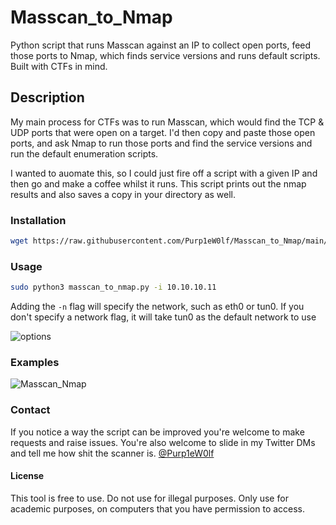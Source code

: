 # Masscan_to_Nmap
Python script that runs Masscan against an IP to collect open ports, feed those ports to Nmap, which finds service versions and runs default scripts. Built with CTFs in mind.

## Description

My main process for CTFs was to run Masscan, which would find the TCP & UDP ports that were open on a target. I'd then copy and paste those open ports, and ask Nmap to run those ports and find the service versions and run the default enumeration scripts.

I wanted to auomate this, so I could just fire off a script with a given IP and then go and make a coffee whilst it runs. This script prints out the nmap results and also saves a copy in your directory as well.

### Installation
```bash
wget https://raw.githubusercontent.com/Purp1eW0lf/Masscan_to_Nmap/main/masscan_to_nmap.py
```
### Usage
```bash
sudo python3 masscan_to_nmap.py -i 10.10.10.11
```
Adding the `-n` flag will specify the network, such as eth0 or tun0. If you don't specify a network flag, it will take tun0 as the default network to use

![options](https://github.com/Purp1eW0lf/Masscan_to_Nmap/blob/main/images/Options.png)

### Examples
![Masscan_Nmap](https://github.com/Purp1eW0lf/Masscan_to_Nmap/blob/main/images/masscan_nmap.png)

### Contact
If you notice a way the script can be improved you're welcome to make requests and raise issues. 
You're also welcome to slide in my Twitter DMs and tell me how shit the scanner is.
[@Purp1eW0lf](https://twitter.com/Purp1eW0lf)

#### License
This tool is free to use. Do not use for illegal purposes. Only use for academic purposes, on computers that you have permission to access. 
